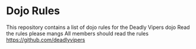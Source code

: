 Dojo Rules
==========

This repository contains a list of dojo rules for the Deadly Vipers dojo
Read the rules please mangs
All members should read the rules
https://github.com/deadlyvipers
